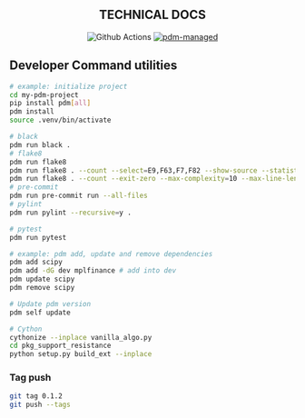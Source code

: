 <div align="center">

## TECHNICAL DOCS
![Github Actions](https://github.com/pdm-project/pdm/workflows/Tests/badge.svg)
[![pdm-managed](https://img.shields.io/badge/pdm-managed-blueviolet)](https://pdm.fming.dev)
</div>


## Developer Command utilities
```bash
# example: initialize project
cd my-pdm-project
pip install pdm[all]
pdm install
source .venv/bin/activate

# black
pdm run black .
# flake8
pdm run flake8
pdm run flake8 . --count --select=E9,F63,F7,F82 --show-source --statistics
pdm run flake8 . --count --exit-zero --max-complexity=10 --max-line-length=127 --statistics
# pre-commit
pdm run pre-commit run --all-files
# pylint
pdm run pylint --recursive=y .

# pytest
pdm run pytest

# example: pdm add, update and remove dependencies
pdm add scipy
pdm add -dG dev mplfinance # add into dev
pdm update scipy
pdm remove scipy

# Update pdm version
pdm self update

# Cython
cythonize --inplace vanilla_algo.py
cd pkg_support_resistance
python setup.py build_ext --inplace
```


### Tag push
```bash
git tag 0.1.2
git push --tags
```
